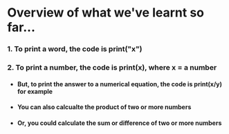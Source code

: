 Overview of what we've learnt so far... 
====== 
### 1. To print a word, the code is print("x")
### 2. To print a number, the code is print(x), where x = a number
* #### But, to print the answer to a numerical equation, the code is print(x/y) for example 
* #### You can also calcualte the product of two or more numbers
* #### Or, you could calculate the sum or difference of two or more numbers
